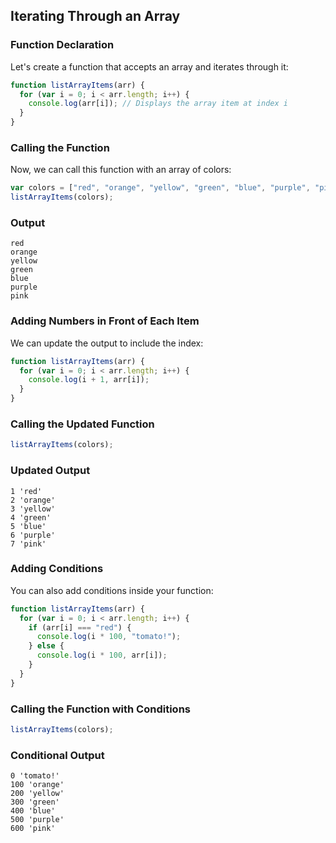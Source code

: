 ## Iterating Through an Array

### Function Declaration

Let's create a function that accepts an array and iterates through it:

```javascript
function listArrayItems(arr) {
  for (var i = 0; i < arr.length; i++) {
    console.log(arr[i]); // Displays the array item at index i
  }
}
```

### Calling the Function

Now, we can call this function with an array of colors:

```javascript
var colors = ["red", "orange", "yellow", "green", "blue", "purple", "pink"];
listArrayItems(colors);
```

### Output

```
red
orange
yellow
green
blue
purple
pink
```

### Adding Numbers in Front of Each Item

We can update the output to include the index:

```javascript
function listArrayItems(arr) {
  for (var i = 0; i < arr.length; i++) {
    console.log(i + 1, arr[i]);
  }
}
```

### Calling the Updated Function

```javascript
listArrayItems(colors);
```

### Updated Output

```
1 'red'
2 'orange'
3 'yellow'
4 'green'
5 'blue'
6 'purple'
7 'pink'
```

### Adding Conditions

You can also add conditions inside your function:

```javascript
function listArrayItems(arr) {
  for (var i = 0; i < arr.length; i++) {
    if (arr[i] === "red") {
      console.log(i * 100, "tomato!");
    } else {
      console.log(i * 100, arr[i]);
    }
  }
}
```

### Calling the Function with Conditions

```javascript
listArrayItems(colors);
```

### Conditional Output

```
0 'tomato!'
100 'orange'
200 'yellow'
300 'green'
400 'blue'
500 'purple'
600 'pink'
```
